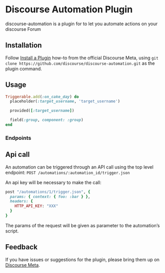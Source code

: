 # Discourse Automation Plugin

discourse-automation is a plugin for to let you automate actions on your discourse Forum

## Installation

Follow [Install a Plugin](https://meta.discourse.org/t/install-a-plugin/19157)
how-to from the official Discourse Meta, using `git clone https://github.com/discourse/discourse-automation.git`
as the plugin command.

## Usage

```ruby
Triggerable.add(:on_cake_day) do
  placeholder(:target_username, 'target_username')

  provided([:target_username])

  field(:group, component: :group)
end
```

### Endpoints

## Api call

An automation can be triggered through an API call using the top level endpoint: `POST /automations/:automation_id/trigger.json`

An api key will be necessary to make the call:

```ruby
post "/automations/1/trigger.json", {
  params: { context: { foo: :bar } },
  headers: {
    HTTP_API_KEY: "XXX"
  }
}
```

The params of the request will be given as parameter to the automation’s script.

## Feedback

If you have issues or suggestions for the plugin, please bring them up on
[Discourse Meta](https://meta.discourse.org/t/discourse-automation/195773).
